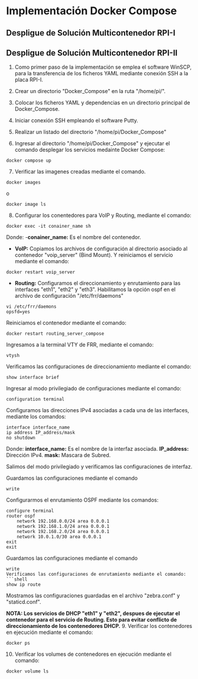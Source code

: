 # Implementación Docker Compose
## Despligue de Solución Multicontenedor RPI-I
## Despligue de Solución Multicontenedor RPI-II
1. Como primer paso de la implementación se emplea el software WinSCP, para la transferencia de los ficheros YAML mediante conexión SSH a la placa RPI-I.

2. Crear un directorio "Docker_Compose" en la ruta "/home/pi/".
3. Colocar los ficheros YAML y dependencias en un directorio principal de Docker_Compose.

  
4. Iniciar conexión SSH empleando el software Putty.
  
5. Realizar un listado del directorio "/home/pi/Docker_Compose"


6. Ingresar al directorio "/home/pi/Docker_Compose" y ejecutar el comando desplegar los servicios medainte Docker Compose:
```shell
docker compose up
```

7. Verificar las imagenes creadas mediante el comando.
```shell
docker images
```
o
```shell
docker image ls
```

8. Configurar los conentedores para VoIP y Routing, mediante el comando:
```shell
docker exec -it conainer_name sh
```
Donde:
-**conainer_name:** Es el nombre del contenedor.
- **VoIP:** Copiamos los archivos de configuración al directorio asociado al contenedor "voip_server" (Bind Mount).
Y reiniciamos el servicio mediante el comando:
```shell
docker restart voip_server
```

- **Routing:** Configuramos el direccionamiento y enrutamiento para las interfaces "eth1", "eth2" y "eth3".
Habilitamos la opción ospf en el archivo de configuración "/etc/frr/daemons"
```shell
vi /etc/frr/daemons
opsfd=yes
```
Reiniciamos el contenedor mediante el comando:
```shell
docker restart routing_server_compose
```
Ingresamos a la terminal VTY de FRR, mediante el comando:
```shell
vtysh
```
Verificamos las configuraciones de direccionamiento mediante el comando:
```shell
show interface brief
```
Ingresar al modo privilegiado de configuraciones mediante el comando:
```shell
configuration terminal
```
Configuramos las direcciones IPv4 asociadas a cada una de las interfaces, mediante los comandos:
```shell
interface interface_name
ip address IP_address/mask
no shutdown
```
Donde:
**interface_name:** Es el nombre de la interfaz asociada.
**IP_address:** Dirección IPv4.
**mask:** Mascara de Subred.

Salimos del modo privilegiado y verificamos las configuraciones de interfaz.

Guardamos las configuraciones mediante el comando
```shell
write
```
Configurarmos el enrutamiento OSPF mediante los comandos:
```shell
configure terminal
router ospf
	network 192.168.0.0/24 area 0.0.0.1
	network 192.168.1.0/24 area 0.0.0.1
	network 192.168.2.0/24 area 0.0.0.1
	network 10.0.1.0/30 area 0.0.0.1
exit
exit
```
Guardamos las configuraciones mediante el comando
```shell
write
Verificamos las configuraciones de enrutamiento mediante el comando:
```shell
show ip route
```
Mostramos las configuraciones guardadas en el archivo "zebra.conf" y "staticd.conf".


**NOTA: Los servicios de DHCP "eth1" y "eth2", despues de ejecutar el contenedor para el servicio de Routing. Esto para evitar conflicto de direccionamiento de los contenedores DHCP.**
9. Verificar los contenedores en ejecución mediante el comando:
```shell
docker ps
```

10. Verificar los volumes de contenedores en ejecución mediante el comando:
```shell
docker volume ls
```

